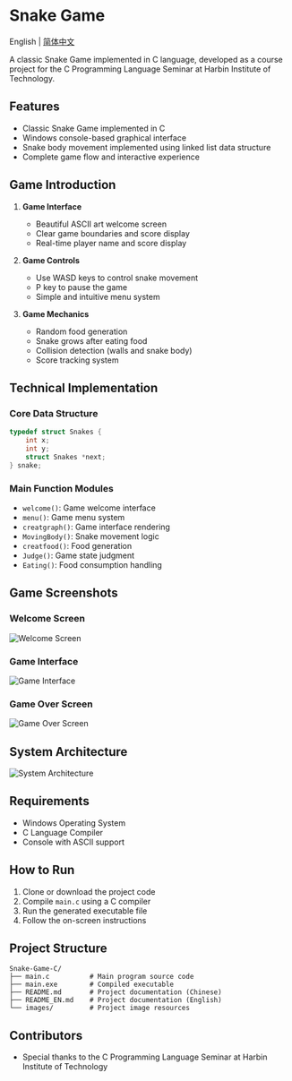 # Snake Game

English | [简体中文](README.md)

A classic Snake Game implemented in C language, developed as a course project for the C Programming Language Seminar at Harbin Institute of Technology.

## Features

- Classic Snake Game implemented in C
- Windows console-based graphical interface
- Snake body movement implemented using linked list data structure
- Complete game flow and interactive experience

## Game Introduction

1. **Game Interface**
   - Beautiful ASCII art welcome screen
   - Clear game boundaries and score display
   - Real-time player name and score display

2. **Game Controls**
   - Use WASD keys to control snake movement
   - P key to pause the game
   - Simple and intuitive menu system

3. **Game Mechanics**
   - Random food generation
   - Snake grows after eating food
   - Collision detection (walls and snake body)
   - Score tracking system

## Technical Implementation

### Core Data Structure
```c
typedef struct Snakes {
    int x;
    int y;
    struct Snakes *next;
} snake;
```

### Main Function Modules

- `welcome()`: Game welcome interface
- `menu()`: Game menu system
- `creatgraph()`: Game interface rendering
- `MovingBody()`: Snake movement logic
- `creatfood()`: Food generation
- `Judge()`: Game state judgment
- `Eating()`: Food consumption handling

## Game Screenshots

### Welcome Screen
![Welcome Screen](https://farsblog.oss-cn-beijing.aliyuncs.com/PicGo/202305152340496.png)

### Game Interface
![Game Interface](https://farsblog.oss-cn-beijing.aliyuncs.com/PicGo/202305152340104.png)

### Game Over Screen
![Game Over Screen](https://farsblog.oss-cn-beijing.aliyuncs.com/PicGo/202305152340900.png)

## System Architecture

![System Architecture](https://farsblog.oss-cn-beijing.aliyuncs.com/PicGo/202305152339857.png)

## Requirements

- Windows Operating System
- C Language Compiler
- Console with ASCII support

## How to Run

1. Clone or download the project code
2. Compile `main.c` using a C compiler
3. Run the generated executable file
4. Follow the on-screen instructions

## Project Structure

```
Snake-Game-C/
├── main.c          # Main program source code
├── main.exe        # Compiled executable
├── README.md       # Project documentation (Chinese)
├── README_EN.md    # Project documentation (English)
└── images/         # Project image resources
```

## Contributors

- Special thanks to the C Programming Language Seminar at Harbin Institute of Technology 